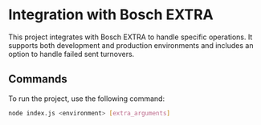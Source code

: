 # Integration with Bosch EXTRA

This project integrates with Bosch EXTRA to handle specific operations. It supports both development and production environments and includes an option to handle failed sent turnovers.

## Commands

To run the project, use the following command:

```bash
node index.js <environment> [extra_arguments]
